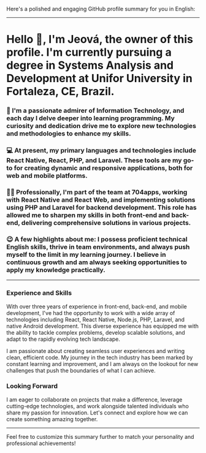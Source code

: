 Here's a polished and engaging GitHub profile summary for you in English:

---

# Hello 👋, I'm Jeová, the owner of this profile. I'm currently pursuing a degree in Systems Analysis and Development at Unifor University in Fortaleza, CE, Brazil.

### 👀 I'm a passionate admirer of Information Technology, and each day I delve deeper into learning programming. My curiosity and dedication drive me to explore new technologies and methodologies to enhance my skills.

### 💻 At present, my primary languages and technologies include React Native, React, PHP, and Laravel. These tools are my go-to for creating dynamic and responsive applications, both for web and mobile platforms.

### 🧑‍💻 Professionally, I'm part of the team at 704apps, working with React Native and React Web, and implementing solutions using PHP and Laravel for backend development. This role has allowed me to sharpen my skills in both front-end and back-end, delivering comprehensive solutions in various projects.

### 😉 A few highlights about me: I possess proficient technical English skills, thrive in team environments, and always push myself to the limit in my learning journey. I believe in continuous growth and am always seeking opportunities to apply my knowledge practically.

---

### Experience and Skills

With over three years of experience in front-end, back-end, and mobile development, I've had the opportunity to work with a wide array of technologies including React, React Native, Node.js, PHP, Laravel, and native Android development. This diverse experience has equipped me with the ability to tackle complex problems, develop scalable solutions, and adapt to the rapidly evolving tech landscape.

I am passionate about creating seamless user experiences and writing clean, efficient code. My journey in the tech industry has been marked by constant learning and improvement, and I am always on the lookout for new challenges that push the boundaries of what I can achieve.

### Looking Forward

I am eager to collaborate on projects that make a difference, leverage cutting-edge technologies, and work alongside talented individuals who share my passion for innovation. Let's connect and explore how we can create something amazing together.

---

Feel free to customize this summary further to match your personality and professional achievements!